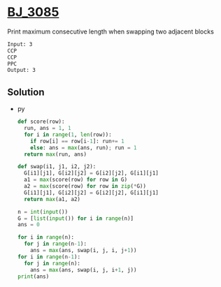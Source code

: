 # [BJ_3085](https://acmicpc.net/problem/3085)

Print maximum consecutive length when swapping two adjacent blocks

```txt
Input: 3
CCP
CCP
PPC
Output: 3
```

## Solution

* py

  ```py
  def score(row):
    run, ans = 1, 1
    for i in range(1, len(row)):
      if row[i] == row[i-1]: run+= 1
      else: ans = max(ans, run); run = 1
    return max(run, ans)

  def swap(i1, j1, i2, j2):
    G[i1][j1], G[i2][j2] = G[i2][j2], G[i1][j1]
    a1 = max(score(row) for row in G)
    a2 = max(score(row) for row in zip(*G))
    G[i1][j1], G[i2][j2] = G[i2][j2], G[i1][j1]
    return max(a1, a2)

  n = int(input())
  G = [list(input()) for i in range(n)]
  ans = 0

  for i in range(n):
    for j in range(n-1):
      ans = max(ans, swap(i, j, i, j+1))
  for i in range(n-1):
    for j in range(n):
      ans = max(ans, swap(i, j, i+1, j))
  print(ans)
  ```
